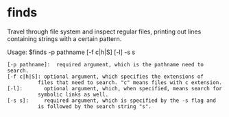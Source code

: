 finds
=====

Travel through file system and inspect regular files, printing out lines containing 
strings with a certain pattern.

Usage:	$finds -p pathname [-f c|h|S] [-l] -s s
	
	[-p pathname]:	required argument, which is the pathname need to search.
	[-f c|h|S]:	optional argument, which specifies the extensions of 
			  files that need to search. "c" means files with c extension.
	[-l]:		optional argument, which, when specified, means search for 
			  symbolic links as well.
	[-s s]:		required argument, which is specified by the -s flag and 
			  is followed by the search string "s".
